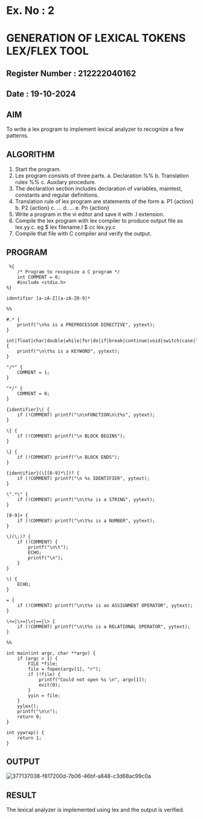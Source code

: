 # Ex. No : 2	
# GENERATION OF LEXICAL TOKENS LEX/FLEX TOOL
## Register Number : 212222040162
## Date : 19-10-2024

## AIM   
To write a lex program to implement lexical analyzer to recognize a few patterns.

## ALGORITHM
1.	Start the program.
2.	Lex program consists of three parts.
    a.	Declaration %%
    b.	Translation rules %%
    c.	Auxilary procedure.
3.	The declaration section includes declaration of variables, maintest, constants and regular definitions.
4.	Translation rule of lex program are statements of the form
    a.	P1 {action}
    b.	P2 {action}
    c.	…
    d.	…
    e.	Pn {action}
5.	Write a program in the vi editor and save it with .l extension.
6.	Compile the lex program with lex compiler to produce output file as lex.yy.c. eg $ lex filename.l $ cc lex.yy.c
7.	Compile that file with C compiler and verify the output.

## PROGRAM
```
 %{
    /* Program to recognize a C program */
    int COMMENT = 0;
    #include <stdio.h>
%}

identifier [a-zA-Z][a-zA-Z0-9]*

%%

#.* {
    printf("\n%s is a PREPROCESSOR DIRECTIVE", yytext);
}

int|float|char|double|while|for|do|if|break|continue|void|switch|case|long|struct|const|typedef|return|else|goto {
    printf("\n\t%s is a KEYWORD", yytext);
}

"/*" {
    COMMENT = 1;
}

"*/" {
    COMMENT = 0;
}

{identifier}\( {
    if (!COMMENT) printf("\n\nFUNCTION\n\t%s", yytext);
}

\{ {
    if (!COMMENT) printf("\n BLOCK BEGINS");
}

\} {
    if (!COMMENT) printf("\n BLOCK ENDS");
}

{identifier}(\[[0-9]*\])? {
    if (!COMMENT) printf("\n %s IDENTIFIER", yytext);
}

\".*\" {
    if (!COMMENT) printf("\n\t%s is a STRING", yytext);
}

[0-9]+ {
    if (!COMMENT) printf("\n\t%s is a NUMBER", yytext);
}

\)(\;)? {
    if (!COMMENT) {
        printf("\n\t");
        ECHO;
        printf("\n");
    }
}

\( {
    ECHO;
}

= {
    if (!COMMENT) printf("\n\t%s is an ASSIGNMENT OPERATOR", yytext);
}

\<=|\>=|\<|==|\> {
    if (!COMMENT) printf("\n\t%s is a RELATIONAL OPERATOR", yytext);
}

%%

int main(int argc, char **argv) {
    if (argc > 1) {
        FILE *file;
        file = fopen(argv[1], "r");
        if (!file) {
            printf("Could not open %s \n", argv[1]);
            exit(0);
        }
        yyin = file;
    }
    yylex();
    printf("\n\n");
    return 0;
}

int yywrap() {
    return 1;
}
```

## OUTPUT 
![377137038-f817200d-7b06-46bf-a848-c3d68ac99c0a](https://github.com/user-attachments/assets/9586b3a7-2516-43b0-b5fe-bd7584f00e6b)

## RESULT
The lexical analyzer is implemented using lex and the output is verified.
